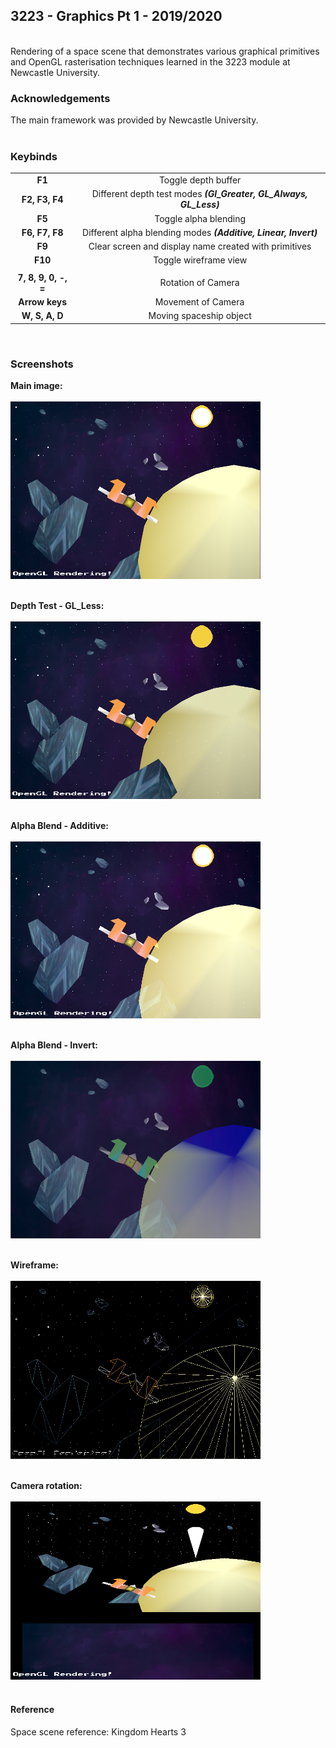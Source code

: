 ## 3223 - Graphics Pt 1 - 2019/2020
<br />
Rendering of a space scene that demonstrates various graphical primitives and OpenGL rasterisation techniques learned in the 3223 module at Newcastle University.
<br />

### Acknowledgements
The main framework was provided by Newcastle University.
<br /><br />

### Keybinds
| | |
| :---: | :---: |
|**F1**| Toggle depth buffer |
|**F2, F3, F4**| Different depth test modes **_(Gl_Greater, GL_Always, GL_Less)_** |
|**F5**| Toggle alpha blending |
|**F6, F7, F8**| Different alpha blending modes **_(Additive, Linear, Invert)_** |
|**F9**| Clear screen and display name created with primitives |
|**F10**| Toggle wireframe view |
| | |
|**7, 8, 9, 0, -, =**| Rotation of Camera |
|**Arrow keys**| Movement of Camera |
|**W, S, A, D**| Moving spaceship object |
<br />

### Screenshots

**Main image:** <br /><br />
<a name = "main"><img src="https://github.com/Akeilee/3223-Graphics-1/blob/main/Screenshots/screenshot.png" width="400"></a> <br /><br />

**Depth Test - GL_Less:** <br /><br />
<a name = "depth"><img src="https://github.com/Akeilee/3223-Graphics-1/blob/main/Screenshots/depthF4.png" width="400"></a>  <br /><br />

**Alpha Blend - Additive:**<br /><br />
<a name = "additive"><img src="https://github.com/Akeilee/3223-Graphics-1/blob/main/Screenshots/additiveBlend.png" width="400"></a>  <br /><br />

**Alpha Blend - Invert:** <br /><br />
<a name = "invert"><img src="https://github.com/Akeilee/3223-Graphics-1/blob/main/Screenshots/invertBlend.png" width="400"></a>  <br /><br />

**Wireframe:** <br /><br />
<a name = "wireframe"><img src="https://github.com/Akeilee/3223-Graphics-1/blob/main/Screenshots/wireframe.png" width="400"></a>  <br /><br />

**Camera rotation:** <br /><br />
<a name = "cameraRot"><img src="https://github.com/Akeilee/3223-Graphics-1/blob/main/Screenshots/cameraRotation.png" width="400"></a>  <br /><br />

#### Reference
Space scene reference: Kingdom Hearts 3
<br /><br />
